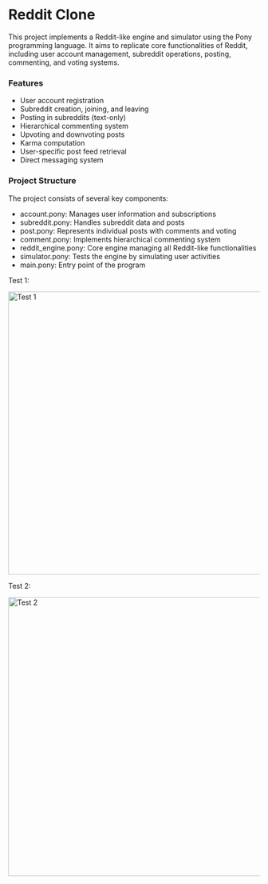 # Reddit Clone

This project implements a Reddit-like engine and simulator using the Pony programming language. It aims to replicate core functionalities of Reddit, including user account management, subreddit operations, posting, commenting, and voting systems.

### Features
- User account registration
- Subreddit creation, joining, and leaving
- Posting in subreddits (text-only)
- Hierarchical commenting system
- Upvoting and downvoting posts
- Karma computation
- User-specific post feed retrieval
- Direct messaging system

### Project Structure
The project consists of several key components:
- account.pony: Manages user information and subscriptions
- subreddit.pony: Handles subreddit data and posts
- post.pony: Represents individual posts with comments and voting
- comment.pony: Implements hierarchical commenting system
- reddit_engine.pony: Core engine managing all Reddit-like functionalities
- simulator.pony: Tests the engine by simulating user activities
- main.pony: Entry point of the program

Test 1:

<img width="566" alt="Test 1" src="https://github.com/user-attachments/assets/6b6f5dad-863a-4bf1-9afb-5240cb33606d">


Test 2:

<img width="558" alt="Test 2" src="https://github.com/user-attachments/assets/b18cfd1b-122c-4747-b002-e71315be32f7">

